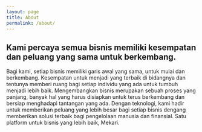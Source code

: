 ```yaml
---
layout: page
title: About
permalink: /about/
---
```


## Kami percaya semua bisnis memiliki kesempatan dan peluang yang sama untuk berkembang.
Bagi kami, setiap bisnis memiliki garis awal yang sama, untuk mulai dan berkembang. Kesempatan untuk menjadi yang terbaik di bidangnya dan tentunya memberi ruang bagi setiap individu yang ada untuk tumbuh menjadi lebih baik. Mengembangkan bisnis merupakan sebuah proses yang panjang, banyak hal yang harus disiapkan untuk terus berkembang dan bersiap menghadapi tantangan yang ada. Dengan teknologi, kami hadir untuk memberikan peluang yang lebih besar bagi setiap bisnis dengang memberikan solusi terbaik bagi pengelolaan manusia dan finansial. Satu platform untuk bisnis yang lebih baik, Mekari.
